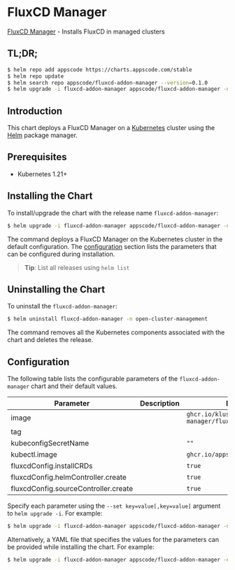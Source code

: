 # FluxCD Manager

[FluxCD Manager](https://github.com/kluster-manager/fluxcd-addon) - Installs FluxCD in managed clusters

## TL;DR;

```bash
$ helm repo add appscode https://charts.appscode.com/stable
$ helm repo update
$ helm search repo appscode/fluxcd-addon-manager --version=0.1.0
$ helm upgrade -i fluxcd-addon-manager appscode/fluxcd-addon-manager -n open-cluster-management --create-namespace --version=0.1.0
```

## Introduction

This chart deploys a FluxCD Manager on a [Kubernetes](http://kubernetes.io) cluster using the [Helm](https://helm.sh) package manager.

## Prerequisites

- Kubernetes 1.21+

## Installing the Chart

To install/upgrade the chart with the release name `fluxcd-addon-manager`:

```bash
$ helm upgrade -i fluxcd-addon-manager appscode/fluxcd-addon-manager -n open-cluster-management --create-namespace --version=0.1.0
```

The command deploys a FluxCD Manager on the Kubernetes cluster in the default configuration. The [configuration](#configuration) section lists the parameters that can be configured during installation.

> **Tip**: List all releases using `helm list`

## Uninstalling the Chart

To uninstall the `fluxcd-addon-manager`:

```bash
$ helm uninstall fluxcd-addon-manager -n open-cluster-management
```

The command removes all the Kubernetes components associated with the chart and deletes the release.

## Configuration

The following table lists the configurable parameters of the `fluxcd-addon-manager` chart and their default values.

|              Parameter               | Description |                      Default                      |
|--------------------------------------|-------------|---------------------------------------------------|
| image                                |             | <code>ghcr.io/kluster-manager/fluxcd-addon</code> |
| tag                                  |             | <code></code>                                     |
| kubeconfigSecretName                 |             | <code>""</code>                                   |
| kubectl.image                        |             | <code>ghcr.io/appscode/kubectl:1.23</code>        |
| fluxcdConfig.installCRDs             |             | <code>true</code>                                 |
| fluxcdConfig.helmController.create   |             | <code>true</code>                                 |
| fluxcdConfig.sourceController.create |             | <code>true</code>                                 |


Specify each parameter using the `--set key=value[,key=value]` argument to `helm upgrade -i`. For example:

```bash
$ helm upgrade -i fluxcd-addon-manager appscode/fluxcd-addon-manager -n open-cluster-management --create-namespace --version=0.1.0 --set image=ghcr.io/kluster-manager/fluxcd-addon
```

Alternatively, a YAML file that specifies the values for the parameters can be provided while
installing the chart. For example:

```bash
$ helm upgrade -i fluxcd-addon-manager appscode/fluxcd-addon-manager -n open-cluster-management --create-namespace --version=0.1.0 --values values.yaml
```
